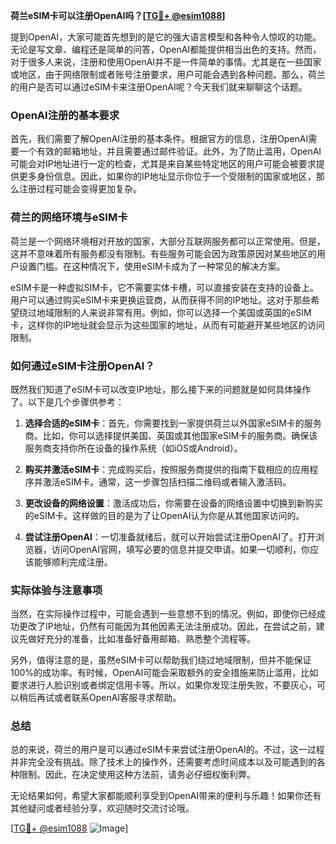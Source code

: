 **荷兰eSIM卡可以注册OpenAI吗？[[TG💪+ @esim1088](https://t.me/s/esim1088)]**

提到OpenAI，大家可能首先想到的是它的强大语言模型和各种令人惊叹的功能。无论是写文章、编程还是简单的问答，OpenAI都能提供相当出色的支持。然而，对于很多人来说，注册和使用OpenAI并不是一件简单的事情。尤其是在一些国家或地区，由于网络限制或者账号注册要求，用户可能会遇到各种问题。那么，荷兰的用户是否可以通过eSIM卡来注册OpenAI呢？今天我们就来聊聊这个话题。

### OpenAI注册的基本要求

首先，我们需要了解OpenAI注册的基本条件。根据官方的信息，注册OpenAI需要一个有效的邮箱地址，并且需要通过邮件验证。此外，为了防止滥用，OpenAI可能会对IP地址进行一定的检查，尤其是来自某些特定地区的用户可能会被要求提供更多身份信息。因此，如果你的IP地址显示你位于一个受限制的国家或地区，那么注册过程可能会变得更加复杂。

### 荷兰的网络环境与eSIM卡

荷兰是一个网络环境相对开放的国家，大部分互联网服务都可以正常使用。但是，这并不意味着所有服务都没有限制。有些服务可能会因为政策原因对某些地区的用户设置门槛。在这种情况下，使用eSIM卡成为了一种常见的解决方案。

eSIM卡是一种虚拟SIM卡，它不需要实体卡槽，可以直接安装在支持的设备上。用户可以通过购买eSIM卡来更换运营商，从而获得不同的IP地址。这对于那些希望绕过地域限制的人来说非常有用。例如，你可以选择一个美国或英国的eSIM卡，这样你的IP地址就会显示为这些国家的地址，从而有可能避开某些地区的访问限制。

### 如何通过eSIM卡注册OpenAI？

既然我们知道了eSIM卡可以改变IP地址，那么接下来的问题就是如何具体操作了。以下是几个步骤供参考：

1. **选择合适的eSIM卡**：首先，你需要找到一家提供荷兰以外国家eSIM卡的服务商。比如，你可以选择提供美国、英国或其他国家eSIM卡的服务商。确保该服务商支持你所在设备的操作系统（如iOS或Android）。

2. **购买并激活eSIM卡**：完成购买后，按照服务商提供的指南下载相应的应用程序并激活eSIM卡。通常，这一步骤包括扫描二维码或者输入激活码。

3. **更改设备的网络设置**：激活成功后，你需要在设备的网络设置中切换到新购买的eSIM卡。这样做的目的是为了让OpenAI认为你是从其他国家访问的。

4. **尝试注册OpenAI**：一切准备就绪后，就可以开始尝试注册OpenAI了。打开浏览器，访问OpenAI官网，填写必要的信息并提交申请。如果一切顺利，你应该能够顺利完成注册。

### 实际体验与注意事项

当然，在实际操作过程中，可能会遇到一些意想不到的情况。例如，即使你已经成功更改了IP地址，仍然有可能因为其他因素无法注册成功。因此，在尝试之前，建议先做好充分的准备，比如准备好备用邮箱、熟悉整个流程等。

另外，值得注意的是，虽然eSIM卡可以帮助我们绕过地域限制，但并不能保证100%的成功率。有时候，OpenAI可能会采取额外的安全措施来防止滥用，比如要求进行人脸识别或者绑定信用卡等。所以，如果你发现注册失败，不要灰心，可以稍后再试或者联系OpenAI客服寻求帮助。

### 总结

总的来说，荷兰的用户是可以通过eSIM卡来尝试注册OpenAI的。不过，这一过程并非完全没有挑战。除了技术上的操作外，还需要考虑时间成本以及可能遇到的各种限制。因此，在决定使用这种方法前，请务必仔细权衡利弊。

无论结果如何，希望大家都能顺利享受到OpenAI带来的便利与乐趣！如果你还有其他疑问或者经验分享，欢迎随时交流讨论哦。

[[TG💪+ @esim1088](https://t.me/s/esim1088) ![Image](https://i.postimg.cc/4NQfJmqS/Snipaste-2025-05-13-00-14-12.png)]